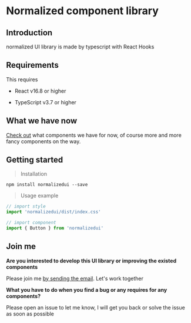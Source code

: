 # Normalized component library

## Introduction

normalized UI library is made by typescript with React Hooks

## Requirements

This requires

- React v16.8 or higher

- TypeScript v3.7 or higher

## What we have now

[Check out](https://5f869561f322ef0022235674-gbduksnstw.chromatic.com/?path=/story/welcome-page--welcome) what components we have for now, of course more and more fancy components on the way.

## Getting started

> Installation

```shell
npm install normalizedui --save
```

> Usage example

```JavaScript
// import style
import 'normalizedui/dist/index.css'

// import component
import { Button } from 'normalizedui'
```

## Join me

**Are you interested to develop this UI library or improving the existed components**

Please join me [by sending the email](mailto:nathan_115210@hotmail.com). Let's work together

**What you have to do when you find a bug or any requires for any components?**

Please open an issue to let me know, I will get you back or solve the issue as soon as possible
